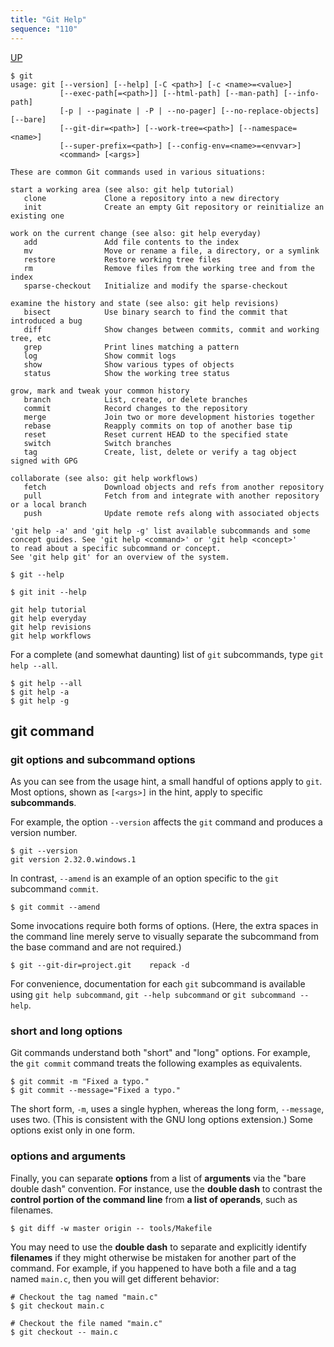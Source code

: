 ```yaml
---
title: "Git Help"
sequence: "110"
---
```


[UP](/git.html)


```text
$ git
usage: git [--version] [--help] [-C <path>] [-c <name>=<value>]
           [--exec-path[=<path>]] [--html-path] [--man-path] [--info-path]
           [-p | --paginate | -P | --no-pager] [--no-replace-objects] [--bare]
           [--git-dir=<path>] [--work-tree=<path>] [--namespace=<name>]
           [--super-prefix=<path>] [--config-env=<name>=<envvar>]
           <command> [<args>]

These are common Git commands used in various situations:

start a working area (see also: git help tutorial)
   clone             Clone a repository into a new directory
   init              Create an empty Git repository or reinitialize an existing one

work on the current change (see also: git help everyday)
   add               Add file contents to the index
   mv                Move or rename a file, a directory, or a symlink
   restore           Restore working tree files
   rm                Remove files from the working tree and from the index
   sparse-checkout   Initialize and modify the sparse-checkout

examine the history and state (see also: git help revisions)
   bisect            Use binary search to find the commit that introduced a bug
   diff              Show changes between commits, commit and working tree, etc
   grep              Print lines matching a pattern
   log               Show commit logs
   show              Show various types of objects
   status            Show the working tree status

grow, mark and tweak your common history
   branch            List, create, or delete branches
   commit            Record changes to the repository
   merge             Join two or more development histories together
   rebase            Reapply commits on top of another base tip
   reset             Reset current HEAD to the specified state
   switch            Switch branches
   tag               Create, list, delete or verify a tag object signed with GPG

collaborate (see also: git help workflows)
   fetch             Download objects and refs from another repository
   pull              Fetch from and integrate with another repository or a local branch
   push              Update remote refs along with associated objects

'git help -a' and 'git help -g' list available subcommands and some
concept guides. See 'git help <command>' or 'git help <concept>'
to read about a specific subcommand or concept.
See 'git help git' for an overview of the system.
```

```text
$ git --help
```

```text
$ git init --help
```

```text
git help tutorial
git help everyday
git help revisions
git help workflows
```

For a complete (and somewhat daunting) list of `git` subcommands, type `git help --all`.

```text
$ git help --all
$ git help -a
$ git help -g
```

## git command

### git options and subcommand options

As you can see from the usage hint, a small handful of options apply to `git`.
Most options, shown as `[<args>]` in the hint, apply to specific **subcommands**.

For example, the option `--version` affects the `git` command and produces a version number.

```text
$ git --version
git version 2.32.0.windows.1
```

In contrast, `--amend` is an example of an option specific to the `git` subcommand `commit`.

```text
$ git commit --amend
```

Some invocations require both forms of options.
(Here, the extra spaces in the command line merely serve to visually separate the subcommand from the base command and are not required.)

```text
$ git --git-dir=project.git    repack -d
```

For convenience, documentation for each `git` subcommand is available using
`git help subcommand`, `git --help subcommand` or `git subcommand --help`.

### short and long options

Git commands understand both "short" and "long" options.
For example, the `git commit` command treats the following examples as equivalents.

```text
$ git commit -m "Fixed a typo."
$ git commit --message="Fixed a typo."
```

The short form, `-m`, uses a single hyphen, whereas the long form, `--message`, uses two.
(This is consistent with the GNU long options extension.) Some options exist only in one form.

### options and arguments

Finally, you can separate **options** from a list of **arguments** via the "bare double dash" convention.
For instance, use the **double dash** to contrast the **control portion of the command line** from **a list of operands**, such as filenames.

```text
$ git diff -w master origin -- tools/Makefile
```

You may need to use the **double dash** to separate and explicitly identify **filenames**
if they might otherwise be mistaken for another part of the command.
For example, if you happened to have both a file and a tag named `main.c`, then you will get different behavior:

```text
# Checkout the tag named "main.c"
$ git checkout main.c

# Checkout the file named "main.c"
$ git checkout -- main.c
```
